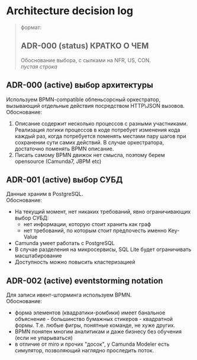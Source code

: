 # Architecture decision log

> формат: 
> ## ADR-000  (status) КРАТКО О ЧЕМ
> Обоснование выбора, с сылками на NFR, US, CON.\
> _пустая строка_

## ADR-000 (active) выбор архитектуры
Используем BPMN-compatible обпеньсорсный оркестратор, вызывающий отдельные действия посредством HTTP\JSON вызовов.   
Обоснование:
1. Описание содержит несколько процессов с разными участниками. Реализация логики процессов в коде потребует изменения кода каждый раз, когда потребуется поменять местами пару шагов при сохранении сути самих действий. В случае оркестратора, достаточно поменять BPMN описание.
2. Писать самому BPMN движок нет смысла, поэтому берем opensource (Camunda7, JBPM etc)

## ADR-001 (active) выбор СУБД
Данные храним в PostgreSQL.  
Обоснование:
* На текущий момент, нет никаких требований, явно ограничивающих выбор СУБД:
  * нет информации, которую стоит хранить как граф
  * нет требований, по которым стоит предпочесть именно Key-Value
* Camunda умеет работать с PostgreSQL
* В случае разделения на микросервисы, SQL Lite будет ограничивать масштабирование
* Доступность можно повысить кластеризацией

## ADR-002 (active) eventstorming notation  
Для записи ивент-шторминга используем BPMN.  
Обоснование:
- форма элементов (квадратики-ромбики) имеет банальное объяснение - большинство бумажных стикеров - квадратной формы. Т.е. любые фигры, понятные команде, не хуже других.
- BPMN понятен многим аналитикам и даже бизнесу без обучения (если не упарываться)
- в отличие от miro и прочих "досок", у Camunda Modeler есть симулятор, позволяющий наглядно проследить поток.
